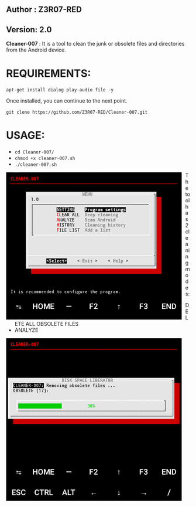 ## Author : Z3R07-RED
## Version: 2.0

**Cleaner-007** : It is a tool to clean the junk or obsolete files and directories from the Android device.

REQUIREMENTS:
======
```
apt-get install dialog play-audio file -y
```

Once installed, you can continue to the next point.

```
git clone https://github.com/Z3R07-RED/Cleaner-007.git
```

USAGE:
======
* `cd Cleaner-007/`
* `chmod +x cleaner-007.sh`
* `./cleaner-007.sh`

<p align="center">
<img src="Imag/cleaner-007.png"
    alt="cleaner-007"
    style="float: left; margin-right: 10px;" />
</p>

The tool has 2 cleaning modes:

* DELETE ALL OBSOLETE FILES
* ANALYZE

<p align="center">
<img src="Imag/cleaner007.png"
    alt="cleaner-007"
    style="float: left; margin-right: 10px;" />
</p>
